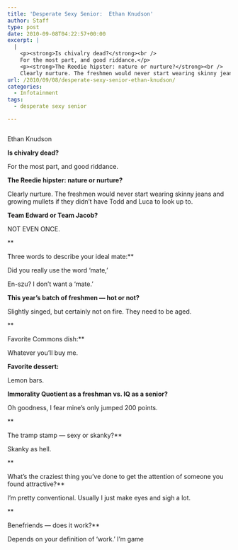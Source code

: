 ```yaml
---
title: 'Desperate Sexy Senior:  Ethan Knudson'
author: Staff
type: post
date: 2010-09-08T04:22:57+00:00
excerpt: |
  |
    <p><strong>Is chivalry dead?</strong><br />
    For the most part, and good riddance.</p>
    <p><strong>The Reedie hipster: nature or nurture?</strong><br />
    Clearly nurture. The freshmen would never start wearing skinny jeans and  growing mullets if they didn’t have Todd and Luca to look up to.</p>
url: /2010/09/08/desperate-sexy-senior-ethan-knudson/
categories:
  - Infotainment
tags:
  - desperate sexy senior

---
```

<div id="attachment_186" style="width: 279px" class="wp-caption alignright">
  <a href="https://i0.wp.com/www.reedquest.org/wp-content/uploads/2010/09/ethan.jpg"><img class="size-full wp-image-186" title="ethan" src="https://i0.wp.com/www.reedquest.org/wp-content/uploads/2010/09/ethan.jpg?resize=269%2C360" alt="" data-recalc-dims="1" /></a>
  
  <p class="wp-caption-text">
    Ethan Knudson
  </p>
</div>

**Is chivalry dead?**
  
For the most part, and good riddance.

**The Reedie hipster: nature or nurture?**
  
Clearly nurture. The freshmen would never start wearing skinny jeans and growing mullets if they didn’t have Todd and Luca to look up to.

**Team Edward or Team Jacob?**
  
NOT EVEN ONCE.
  
**
  
Three words to describe your ideal mate:**
  
Did you really use the word ‘mate,’
  
En-szu? I don’t want a ‘mate.’

**This year’s batch of freshmen — hot or not?**
  
Slightly singed, but certainly not on fire. They need to be aged.
  
**
  
Favorite Commons dish:**
  
Whatever you’ll buy me.

**Favorite dessert:**
  
Lemon bars.

**Immorality Quotient as a freshman vs. IQ as a senior?**
  
Oh goodness, I fear mine’s only jumped 200 points.
  
**
  
The tramp stamp — sexy or skanky?**
  
Skanky as hell.
  
**
  
What’s the craziest thing you’ve done to get the attention of someone you found attractive?**
  
I’m pretty conventional. Usually I just make eyes and sigh a lot.
  
**
  
Benefriends — does it work?**
  
Depends on your definition of ‘work.’ I’m game